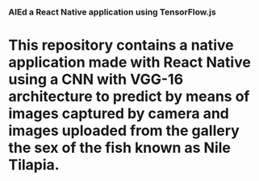 ### AlEd a React Native application using TensorFlow.js
# This repository contains a native application made with React Native using a CNN with VGG-16 architecture to predict by means of images captured by camera and images uploaded from the gallery the sex of the fish known as Nile Tilapia.
